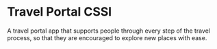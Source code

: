 # Travel Portal CSSI
A travel portal app that supports people through every step of the travel process, so that they are encouraged to explore new places with ease.

